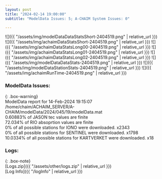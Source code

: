 ```yaml
---
layout: post
title: "2024-02-14 19:00:00"
subtitle: "ModelData Issues: 5; A-CHAIM System Issues: 0"

---
```


![]({{ "/assets/img/modelDataDataStatsShort-2404519.png" | relative_url }})
![]({{ "/assets/img/achaimDataStatsShort-2404519.png" | relative_url }})
![]({{ "/assets/img/achaimDataStatsLong00-2404519.png" | relative_url }})
![]({{ "/assets/img/achaimDataStatsLong01-2404519.png" | relative_url }})
![]({{ "/assets/img/achaimDataStatsLong02-2404519.png" | relative_url }})
![]({{ "/assets/img/modelDataDataStats-2404519.png" | relative_url }})
![]({{ "/assets/img/modelDataStationStats-2404519.png" | relative_url }})
![]({{ "/assets/img/achaimRunTime-2404519.png" | relative_url }})


### ModelData Issues:  
  
{: .box-warning}  
 ModelData report for 14-Feb-2024 19:15:07   
 /home/chaim/ACHAIM_SERVER/A-CHAIM/modelData/2024/045/19/modelData.mat   
 0.60883% of JASON tec values are finite   
 72.034% of RIO absoprtion values are finite   
 0% of all possible stations for IONO were downloaded. x2343   
 0% of all possible stations for SENTINEL were downloaded. x1798   
 10.0334% of all possible stations for KARTVERKET were downloaded. x18   
  


### Logs:  
  
{: .box-note}  
[Logs.zip]({{ "/assets/other/logs.zip" | relative_url }})  
[Log Info]({{ "/logInfo" | relative_url }})  
